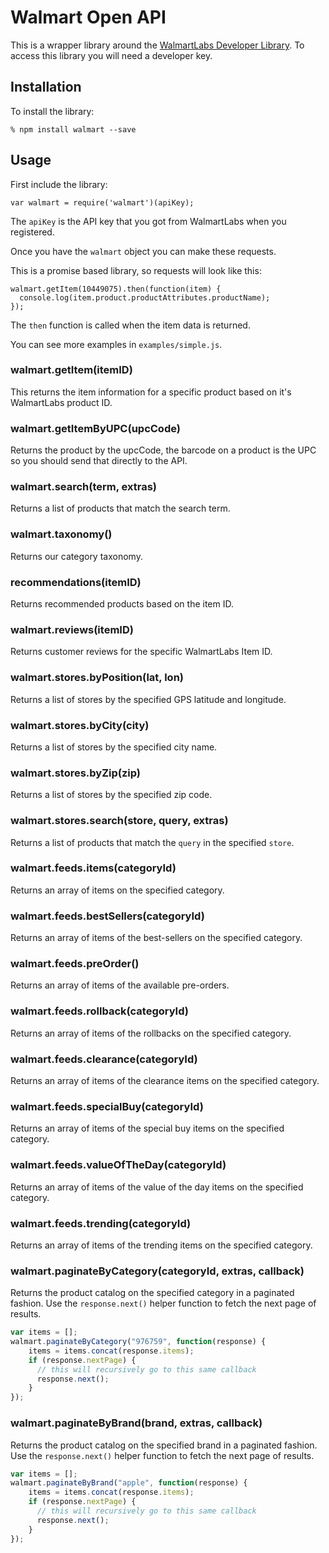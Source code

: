 Walmart Open API
================

This is a wrapper library around the [WalmartLabs Developer Library](https://developer.walmartlabs.com).
To access this library you will need a developer key.

## Installation

To install the library:

```
% npm install walmart --save
```

## Usage

First include the library:

```
var walmart = require('walmart')(apiKey);
```

The `apiKey` is the API key that you got from WalmartLabs when you registered.

Once you have the `walmart` object you can make these requests.

This is a promise based library, so requests will look like this:

```
walmart.getItem(10449075).then(function(item) {
  console.log(item.product.productAttributes.productName);
});
```

The `then` function is called when the item data is returned.

You can see more examples in `examples/simple.js`.

### walmart.getItem(itemID)

This returns the item information for a specific product based on it's WalmartLabs product ID.

### walmart.getItemByUPC(upcCode)

Returns the product by the upcCode, the barcode on a product is the UPC so you should send that
directly to the API.

### walmart.search(term, extras)

Returns a list of products that match the search term.

### walmart.taxonomy()

Returns our category taxonomy.

### recommendations(itemID)

Returns recommended products based on the item ID.

### walmart.reviews(itemID)

Returns customer reviews for the specific WalmartLabs Item ID.

### walmart.stores.byPosition(lat, lon)

Returns a list of stores by the specified GPS latitude and longitude.

### walmart.stores.byCity(city)

Returns a list of stores by the specified city name.

### walmart.stores.byZip(zip)

Returns a list of stores by the specified zip code.

### walmart.stores.search(store, query, extras)

Returns a list of products that match the `query` in the specified `store`.

### walmart.feeds.items(categoryId)

Returns an array of items on the specified category.

### walmart.feeds.bestSellers(categoryId)

Returns an array of items of the best-sellers on the specified category.

### walmart.feeds.preOrder()

Returns an array of items of the available pre-orders.

### walmart.feeds.rollback(categoryId)

Returns an array of items of the rollbacks on the specified category.

### walmart.feeds.clearance(categoryId)

Returns an array of items of the clearance items on the specified category.

### walmart.feeds.specialBuy(categoryId)

Returns an array of items of the special buy items on the specified category.

### walmart.feeds.valueOfTheDay(categoryId)

Returns an array of items of the value of the day items on the specified category.

### walmart.feeds.trending(categoryId)

Returns an array of items of the trending items on the specified category.

### walmart.paginateByCategory(categoryId, extras, callback)

Returns the product catalog on the specified category in a paginated fashion. Use the `response.next()` helper function to fetch the next page of results.

```javascript
var items = [];
walmart.paginateByCategory("976759", function(response) {
    items = items.concat(response.items);
    if (response.nextPage) {
      // this will recursively go to this same callback
      response.next();
    }
});
```

### walmart.paginateByBrand(brand, extras, callback)

Returns the product catalog on the specified brand in a paginated fashion. Use the `response.next()` helper function to fetch the next page of results.

```javascript
var items = [];
walmart.paginateByBrand("apple", function(response) {
    items = items.concat(response.items);
    if (response.nextPage) {
      // this will recursively go to this same callback
      response.next();
    }
});
```
